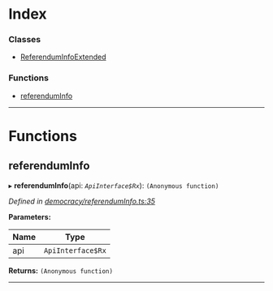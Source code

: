 

# Index

### Classes

* [ReferendumInfoExtended](../classes/_democracy_referenduminfo_.referenduminfoextended.md)

### Functions

* [referendumInfo](_democracy_referenduminfo_.md#referenduminfo)

---

# Functions

<a id="referenduminfo"></a>

##  referendumInfo

▸ **referendumInfo**(api: *`ApiInterface$Rx`*): `(Anonymous function)`

*Defined in [democracy/referendumInfo.ts:35](https://github.com/polkadot-js/api/blob/b88b664/packages/api-derive/src/democracy/referendumInfo.ts#L35)*

**Parameters:**

| Name | Type |
| ------ | ------ |
| api | `ApiInterface$Rx` |

**Returns:** `(Anonymous function)`

___

